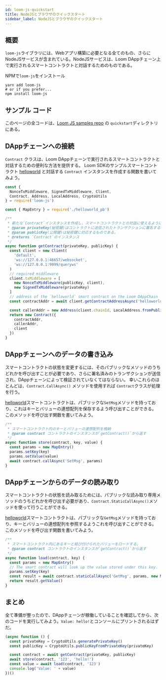 ```yaml
---
id: loom-js-quickstart
title: NodeJSとブラウザのクイックスタート
sidebar_label: NodeJSとブラウザのクイックスタート
---
```

## 概要

`loom-js`ライブラリには、Webアプリ構築に必要となる全てのもの、さらにNodeJSサービスが含まれている。NodeJSサービスは、Loom DAppチェーン上で実行されるスマートコントラクトと対話するためのものである。

NPMで`loom-js`をインストール

```shell
yarn add loom-js
# or if you prefer...
npm install loom-js
```

## サンプル コード

このページの全コードは、[Loom JS samples repo](https://github.com/loomnetwork/loom-js-samples) の `quickstart`ディレクトリにある。

## DAppチェーンへの接続

`Contract` クラスは、Loom DAppチェーンで実行されるスマートコントラクトと対話するための便利な方法を提供する。 Loom SDKのサンプルスマートコントラクト [helloworld](https://github.com/loomnetwork/go-loom/blob/master/examples/plugins/helloworld/helloworld.go) と対話する `Contract` インスタンスを作成する関数を書いてみよう。

```js
const {
  NonceTxMiddleware, SignedTxMiddleware, Client,
  Contract, Address, LocalAddress, CryptoUtils
} = require('loom-js')

const { MapEntry } = require('./helloworld_pb')

/**
 * 新たな`Contract`インスタンスを作成し、スマートコントラクトとの対話に使えるようにする。
 * @param privateKey(秘密鍵)はコントラクトに送信されたトランザクションに署名するために使われる。
 * @param publicKey(公開鍵)は秘密鍵に対応するものである。
 * @returns `Contract`のインスタンス
 */
async function getContract(privateKey, publicKey) {
  const client = new Client(
    'default',
    'ws://127.0.0.1:46657/websocket',
    'ws://127.0.0.1:9999/queryws'
  )
  // required middleware
  client.txMiddleware = [
    new NonceTxMiddleware(publicKey, client),
    new SignedTxMiddleware(privateKey)
  ]
  // address of the `helloworld` smart contract on the Loom DAppChain
  const contractAddr = await client.getContractAddressAsync('helloworld')

  const callerAddr = new Address(client.chainId, LocalAddress.fromPublicKey(publicKey))
  return new Contract({
    contractAddr,
    callerAddr,
    client
  })
}
```

## DAppチェーンへのデータの書き込み

スマートコントラクトの状態を変更するには、そのパブリックなメソッドのうちどれかを呼び出すことが必要であり、さらに署名済みのトランザクションが送信され、DAppチェーンによって検証されていなくてはならない。 幸いこれらのほとんどは、`Contract.CallAsync()` メソッドを使用すれば `Contract`クラスが処理を行う。

[helloworld](https://github.com/loomnetwork/go-loom/blob/master/examples/plugins/helloworld/helloworld.go)スマートコントラクトは、パブリックな`SetMsg`メソッドを持っており、これはキーとバリューの連想配列を保存するよう呼び出すことができる。 このメソッドを呼び出す関数を書いてみよう。

```js
/**
 * スマートコントラクト内のキーとバリューの連想配列を格納
 * @param contract コントラクトのインスタンスが`getContract()`から返す
 */
async function store(contract, key, value) {
  const params = new MapEntry()
  params.setKey(key)
  params.setValue(value)
  await contract.callAsync('SetMsg', params)
}

```

## DAppチェーンからのデータの読み取り

スマートコントラクトの状態を読み取るためには、パブリックな読み取り専用メソッドのうちどれかを呼び出す必要があり、`Contract.StaticCallAsync()`メソッドを使って行うことができる。

[helloworld](https://github.com/loomnetwork/go-loom/blob/master/examples/plugins/helloworld/helloworld.go)スマートコントラクトは、パブリックな`GetMsg`メソッドを持っており、キーとバリューの連想配列を参照するようこれを呼び出すことができる。 このメソッドを呼び出す関数を書いてみよう。

```js
/**
 * スマートコントラクト内にあるキーと結び付けられたバリューをロードする。
 * @param contract コントラクトのインスタンスが`getContract()`から返す
 */
async function load(contract, key) {
  const params = new MapEntry()
  // The smart contract will look up the value stored under this key.
  params.setKey(key)
  const result = await contract.staticCallAsync('GetMsg', params, new MapEntry())
  return result.getValue()
}
```

## まとめ

全て準備が整ったので、DAppチェーンが稼働していることを確認してから、次のコードを実行してみよう。`Value: hello!`とコンソールにプリントされるはずだ。

```js
(async function () {
  const privateKey = CryptoUtils.generatePrivateKey()
  const publicKey = CryptoUtils.publicKeyFromPrivateKey(privateKey)

  const contract = await getContract(privateKey, publicKey)
  await store(contract, '123', 'hello!')
  const value = await load(contract, '123')
  console.log('Value: ' + value)
})()
```
